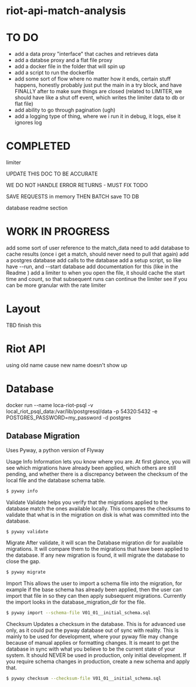 # riot-api-match-analysis

# TO DO 
- add a data proxy "interface" that caches and retrieves data 
- add a databse proxy and a flat file proxy 
- add a docker file in the folder that will spin up 
- add a script to run the dockerfile 
- add some sort of flow where no matter how it ends, certain stuff happens, honestly probably just put the main in a try block, and have FINALLY after to make sure things are closed
(related to LIMITER, we should have like a shut off event, which writes the limiter data to db or flat file)
- add ability to go through pagination (ugh)
- add a logging type of thing, where we i run it in debug, it logs, else it ignores log 

# COMPLETED 
limiter 

UPDATE THIS DOC TO BE ACCURATE

WE DO NOT HANDLE ERROR RETURNS - MUST FIX TODO 

SAVE REQUESTS in memory THEN BATCH save TO DB 

database readme section


# WORK IN PROGRESS
add some sort of user reference to the match_data
need to add database to cache results (once i get a match, should never need to pull that again)
add a postgres database 
add calls to the database 
add a setup script, so like have --run, and --start database
add documentation for this (like in the Readme )
add a limiter to when you open the file, it should cache the start time and count, so that subsequent runs can continue the limiter
see if you can be more granular with the rate limiter




# Layout 
TBD finish this 




# Riot API 
using old name cause new name doesn't show up 

# Database

docker run --name loca-riot-psql -v local_riot_psql_data:/var/lib/postgresql/data -p 54320:5432 -e POSTGRES_PASSWORD=my_password -d postgres


## Database Migration
Uses Pyway, a python version of Flyway

Usage
Info
Information lets you know where you are. At first glance, you will see which migrations have already been applied, which others are still pending, and whether there is a discrepancy between the checksum of the local file and the database schema table.

```bash
$ pyway info
```

Validate
Validate helps you verify that the migrations applied to the database match the ones available locally. This compares the checksums to validate that what is in the migration on disk is what was committed into the database.

```bash
$ pyway validate
```

Migrate
After validate, it will scan the Database migration dir for available migrations. It will compare them to the migrations that have been applied to the database. If any new migration is found, it will migrate the database to close the gap.

```bash
$ pyway migrate
```

Import
This allows the user to import a schema file into the migration, for example if the base schema has already been applied, then the user can import that file in so they can then apply subsequent migrations. Currently the import looks in the database_migration_dir for the file.

```bash
$ pyway import --schema-file V01_01__initial_schema.sql
```

Checksum
Updates a checksum in the database. This is for advanced use only, as it could put the pyway database out of sync with reality. This is mainly to be used for development, where your pyway file may change because of manual applies or formatting changes. It is meant to get the database in sync with what you believe to be the current state of your system. It should NEVER be used in production, only initial development. If you require schema changes in production, create a new schema and apply that.

```bash
$ pyway checksum --checksum-file V01_01__initial_schema.sql
```
